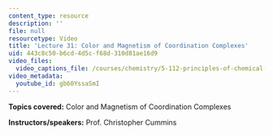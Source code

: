 ```yaml
---
content_type: resource
description: ''
file: null
resourcetype: Video
title: 'Lecture 31: Color and Magnetism of Coordination Complexes'
uid: 443c8c50-b6cd-4d5c-f68d-310d81ae16d9
video_files:
  video_captions_file: /courses/chemistry/5-112-principles-of-chemical-science-fall-2005/video-lectures/lecture-31-color-and-magnetism-of-coordination-complexes/gb60YssaSmI.vtt
video_metadata:
  youtube_id: gb60YssaSmI
---
```


**Topics covered:** Color and Magnetism of Coordination Complexes

**Instructors/speakers:** Prof. Christopher Cummins